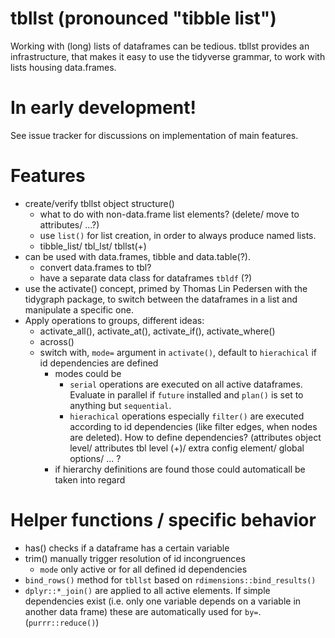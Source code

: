 # tbllst (pronounced "tibble list")

Working with (long) lists of  dataframes can be tedious. tbllst provides an infrastructure,
that makes it easy to use the tidyverse grammar, to work with lists housing data.frames.

# In early development! 

See issue tracker for discussions on implementation of main features.

# Features
- create/verify tbllst object structure()
  - what to do with non-data.frame list elements? (delete/ move to attributes/ ...?)
  - use `list()` for list creation, in order to always produce named lists.
  - tibble_list/ tbl_lst/ tbllst(+)
- can be used with data.frames, tibble and data.table(?). 
  - convert data.frames to tbl?
  - have a separate data class for dataframes `tbldf` (?)
- use the activate() concept, primed by Thomas Lin Pedersen with the tidygraph package, to switch between the dataframes in a list and manipulate a specific one.
- Apply operations to groups, different ideas:
  - activate_all(), activate_at(), activate_if(), activate_where()
  - across()
  - switch with, `mode=` argument in `activate()`, default to `hierachical` if id dependencies are defined
    - modes could be
      - `serial` operations are executed on all active dataframes. Evaluate in parallel if `future` installed and `plan()` is set to anything but `sequential`.
      - `hierachical` operations especially `filter()` are executed according to id dependencies (like filter edges, when nodes are deleted). How to define dependencies? (attributes object level/ attributes tbl level (+)/ extra config element/ global options/ ... ?
    - if hierarchy definitions are found those could automaticall be taken into regard   
  

# Helper functions / specific behavior

- has() checks if a dataframe has a certain variable
- trim() manually trigger resolution of id incongruences
  - `mode` only active or for all defined id dependencies
- `bind_rows()` method for `tbllst` based on `rdimensions::bind_results()`
- `dplyr::*_join()` are applied to all active elements. If simple dependencies exist (i.e. only one variable depends on a variable in another data frame) these are automatically used for `by=`. (`purrr::reduce()`)

  